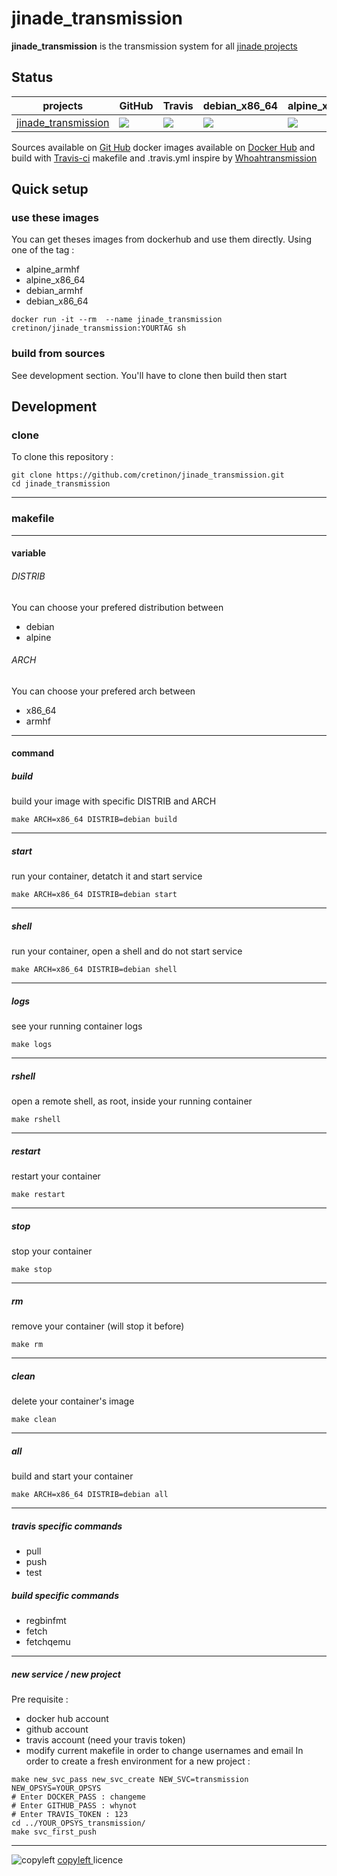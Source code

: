 # jinade_transmission 

**jinade_transmission** is the transmission system for all [jinade projects](https://github.com/cretinon/jinade)

## Status
 projects  |  GitHub | Travis | debian_x86_64 | alpine_x86_64 | debian_armhf | alpine_armhf
 ------------  |  ------------ | ------------ | ------------ | ------------ | ------------ | ------------
[jinade_transmission](https://github.com/cretinon/jinade_transmission) | ![](https://img.shields.io/github/last-commit/cretinon/jinade_transmission.svg) | ![](https://travis-ci.org/cretinon/jinade_transmission.svg?branch=master) | ![](https://images.microbadger.com/badges/image/cretinon/jinade_transmission:debian_x86_64.svg)  | ![](https://images.microbadger.com/badges/image/cretinon/jinade_transmission:alpine_x86_64.svg) |  ![](https://images.microbadger.com/badges/image/cretinon/jinade_transmission:debian_armhf.svg) | ![](https://images.microbadger.com/badges/image/cretinon/jinade_transmission:alpine_armhf.svg)

Sources available on [Git Hub](https://github.com/cretinon/jinade_transmission) docker images available on [Docker Hub](https://hub.docker.com/r/cretinon/jinade_transmission/tags/) and build with [Travis-ci](https://travis-ci.org/cretinon/jinade_transmission)
makefile and .travis.yml inspire by [Whoahtransmission](https://github.com/woahtransmission/)

## Quick setup
### use these images
You can get theses images from dockerhub and use them directly.
Using one of the tag :
* alpine_armhf
* alpine_x86_64
* debian_armhf
* debian_x86_64
```
docker run -it --rm  --name jinade_transmission cretinon/jinade_transmission:YOURTAG sh
```
### build from sources
See development section. You'll have to clone then build then start
## Development
### clone
To clone this repository :
```
git clone https://github.com/cretinon/jinade_transmission.git
cd jinade_transmission
```
---
### makefile
---
#### variable

###### DISTRIB
You can choose your prefered distribution between
* debian
* alpine
###### ARCH
You can choose your prefered arch between
* x86_64
* armhf
---
#### command
##### build
build your image with specific DISTRIB and ARCH
```
make ARCH=x86_64 DISTRIB=debian build
```
---
##### start
run your container, detatch it and start service
```
make ARCH=x86_64 DISTRIB=debian start
```
---
##### shell
run your container, open a shell and do not start service
```
make ARCH=x86_64 DISTRIB=debian shell
```
---
##### logs
see your running container logs
```
make logs
```
---
##### rshell
open a remote shell, as root, inside your running container
```
make rshell
```
---
##### restart
restart your container
```
make restart
```
---
##### stop
stop your container
```
make stop
```
---
##### rm
remove your container (will stop it before)
```
make rm
```
---
##### clean
delete your container's image
```
make clean
```
---
##### all
build and start your container
```
make ARCH=x86_64 DISTRIB=debian all
```
---
##### travis specific commands
* pull
* push
* test
##### build specific commands
* regbinfmt
* fetch
* fetchqemu
---
##### new service / new project
Pre requisite :
* docker hub account
* github account
* travis account (need your travis token)
* modify current makefile in order to change usernames and email
In order to create a fresh environment for a new project :
```
make new_svc_pass new_svc_create NEW_SVC=transmission NEW_OPSYS=YOUR_OPSYS
# Enter DOCKER_PASS : changeme
# Enter GITHUB_PASS : whynot
# Enter TRAVIS_TOKEN : 123
cd ../YOUR_OPSYS_transmission/
make svc_first_push
```
---

![copyleft](https://upload.wikimedia.org/wikipedia/commons/c/c4/License_icon-copyleft-88x31.svg)
 [copyleft ](https://www.gnu.org/licenses/copyleft.html) licence
